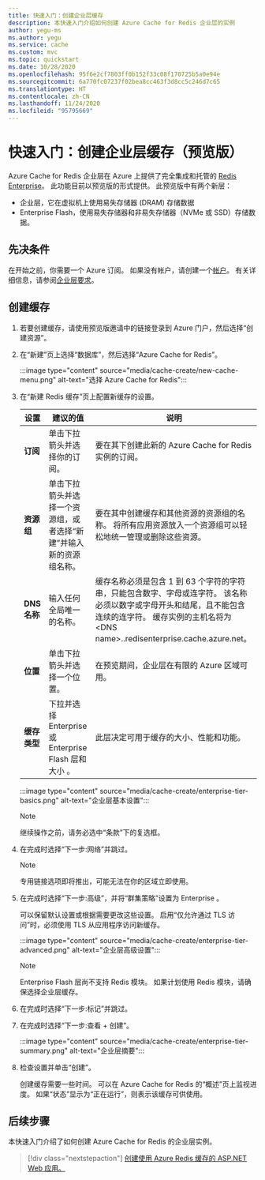 ```yaml
---
title: 快速入门：创建企业层缓存
description: 本快速入门介绍如何创建 Azure Cache for Redis 企业层的实例
author: yegu-ms
ms.author: yegu
ms.service: cache
ms.custom: mvc
ms.topic: quickstart
ms.date: 10/28/2020
ms.openlocfilehash: 95f6e2cf7803ff0b152f33c08f170725b5a0e94e
ms.sourcegitcommit: 6a770fc07237f02bea8cc463f3d8cc5c246d7c65
ms.translationtype: HT
ms.contentlocale: zh-CN
ms.lasthandoff: 11/24/2020
ms.locfileid: "95795669"
---
```

# <a name="quickstart-create-an-enterprise-tier-cache-preview"></a>快速入门：创建企业层缓存（预览版）

Azure Cache for Redis 企业层在 Azure 上提供了完全集成和托管的 [Redis Enterprise](https://redislabs.com/redis-enterprise/)。 此功能目前以预览版的形式提供。 此预览版中有两个新层：
* 企业层，它在虚拟机上使用易失存储器 (DRAM) 存储数据
* Enterprise Flash，使用易失存储器和非易失存储器（NVMe 或 SSD）存储数据。

## <a name="prerequisites"></a>先决条件

在开始之前，你需要一个 Azure 订阅。 如果没有帐户，请创建一个[帐户](https://azure.microsoft.com/)。 有关详细信息，请参阅[企业层要求](cache-overview.md#enterprise-tier-requirements)。

## <a name="create-a-cache"></a>创建缓存
1. 若要创建缓存，请使用预览版邀请中的链接登录到 Azure 门户，然后选择“创建资源”。

1. 在“新建”页上选择“数据库”，然后选择“Azure Cache for Redis”。
   
   :::image type="content" source="media/cache-create/new-cache-menu.png" alt-text="选择 Azure Cache for Redis":::
   
1. 在“新建 Redis 缓存”页上配置新缓存的设置。
   
   | 设置      | 建议的值  | 说明 |
   | ------------ |  ------- | -------------------------------------------------- |
   | **订阅** | 单击下拉箭头并选择你的订阅。 | 要在其下创建此新的 Azure Cache for Redis 实例的订阅。 | 
   | **资源组** | 单击下拉箭头并选择一个资源组，或者选择“新建”并输入新的资源组名称。 | 要在其中创建缓存和其他资源的资源组的名称。 将所有应用资源放入一个资源组可以轻松地统一管理或删除这些资源。 | 
   | **DNS 名称** | 输入任何全局唯一的名称。 | 缓存名称必须是包含 1 到 63 个字符的字符串，只能包含数字、字母或连字符。 该名称必须以数字或字母开头和结尾，且不能包含连续的连字符。 缓存实例的主机名将为 \<DNS name>.<Azure region>.redisenterprise.cache.azure.net。 | 
   | **位置** | 单击下拉箭头并选择一个位置。 | 在预览期间，企业层在有限的 Azure 区域可用。 |
   | **缓存类型** | 下拉并选择 Enterprise 或 Enterprise Flash 层和大小 。 |  此层决定可用于缓存的大小、性能和功能。 |
   
   :::image type="content" source="media/cache-create/enterprise-tier-basics.png" alt-text="企业层基本设置":::

   > [!NOTE] 
   > 继续操作之前，请务必选中“条款”下的复选框。
   >

1. 在完成时选择“下一步:网络”并跳过。

   > [!NOTE] 
   > 专用链接选项即将推出，可能无法在你的区域立即使用。
   >

1. 在完成时选择“下一步:高级”，并将“群集策略”设置为 Enterprise 。
   
   可以保留默认设置或根据需要更改这些设置。 启用“仅允许通过 TLS 访问”时，必须使用 TLS 从应用程序访问新缓存。

   :::image type="content" source="media/cache-create/enterprise-tier-advanced.png" alt-text="企业层高级设置":::

   > [!NOTE] 
   > Enterprise Flash 层尚不支持 Redis 模块。 如果计划使用 Redis 模块，请确保选择企业层缓存。
   >
   
1. 在完成时选择“下一步:标记”并跳过。

1. 在完成时选择“下一步:查看 + 创建”。

   :::image type="content" source="media/cache-create/enterprise-tier-summary.png" alt-text="企业层摘要":::

1. 检查设置并单击“创建”。
   
   创建缓存需要一些时间。 可以在 Azure Cache for Redis 的“概述”页上监视进度。 如果“状态”显示为“正在运行”，则表示该缓存可供使用。 

## <a name="next-steps"></a>后续步骤

本快速入门介绍了如何创建 Azure Cache for Redis 的企业层实例。

> [!div class="nextstepaction"]
> [创建使用 Azure Redis 缓存的 ASP.NET Web 应用。](./cache-web-app-howto.md)

